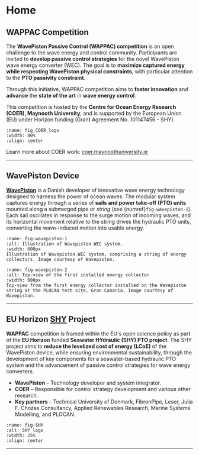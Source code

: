 
# Home

## WAPPAC Competition

The **WavePiston Passive Control (WAPPAC) competition** is an open challenge to the wave energy and control community. Participants are invited to **develop passive control strategies** for the novel WavePiston wave energy converter (WEC).
The goal is to **maximize captured energy while respecting WavePiston physical constraints**, with particular attention to the **PTO passivity constraint**.

Through this initiative, WAPPAC competition aims to **foster innovation** and **advance** the **state of the art** in **wave energy control**.



This competition is hosted by the **Centre for Ocean Energy Research (COER), Maynooth University**, and is supported by the European Union (EU) under Horizon funding (Grant Agreement No. 101147456 - SHY).

```{figure} _static/figures/logos/COER-MU.png
:name: fig_COER_logo
:width: 80%
:align: center
```

Learn more about COER work: [coer.maynoothuniversity.ie](https://coer.maynoothuniversity.ie/)

---

## WavePiston Device

[**WavePiston**](https://wavepiston.dk/) is a Danish developer of innovative wave energy technology designed to harness the power of ocean waves.
The modular system captures energy through a series of **sails and power take-off (PTO) units** mounted along a submerged pipe or *string* (see {numref}`fig-wavepiston-1`). Each sail oscillates in response to the surge motion of incoming waves, and its horizontal movement relative to the string drives the hydraulic PTO units, converting the wave-induced motion into usable energy.

```{figure} _static/figures/WavePiston_device/Wavepiston_system_illustration_3.jpg
:name: fig-wavepiston-1
:alt: Illustration of Wavepiston WEC system.
:width: 600px
Illustration of Wavepiston WEC system, comprising a string of energy collectors. Image courtesy of Wavepiston.
```

```{figure} _static/figures/WavePiston_device/Topview_from_the_first_energy_collector_installed_on_the_Wavepiston_string.jpg
:name: fig-wavepiston-2
:alt: Top-view of the first installed energy collector
:width: 600px
Top-view from the first energy collector installed on the Wavepiston string at the PLOCAN test site, Gran Canaria. Image courtesy of Wavepiston.
```
---

## EU Horizon [SHY](https://shyproject.eu/) Project

**WAPPAC** competition is framed within the EU's open science policy as part of the **EU Horizon** funded **Seawater HYdraulic (SHY) PTO project**. The SHY project aims to **reduce the levelized cost of energy (LCoE)** of the WavePiston device, while ensuring environmental sustainability, through the development of key components for a seawater-based hydraulic PTO system and the advancement of passive control strategies for wave energy converters.

* **WavePiston** – Technology developer and system integrator.
* **COER** – Responsible for control strategy development and various other research.
* **Key partners** – Technical University of Denmark, FibronPipe, Leser, Julia F. Chozas Consultancy, Applied Renewables Research, Marine Systems Modelling, and PLOCAN.


```{figure} _static/figures/logos/Shy_2.jpg
:name: fig-SHY
:alt: SHY logo
:width: 25%
:align: center
```

---

[//]: # (## Quick Links)

[//]: # ()
[//]: # (* [Competition Overview]&#40;competition_overview.md&#41;)

[//]: # (* [WavePiston Model & Control Problem]&#40;model_control/index.md&#41;)

[//]: # (* [Using the Simulation Platform]&#40;simulation_platform/index.md&#41;)

[//]: # (* [Submission Guidelines]&#40;submission.md&#41;)

[//]: # (* [Resources]&#40;resources.md&#41;)

[//]: # (---)


